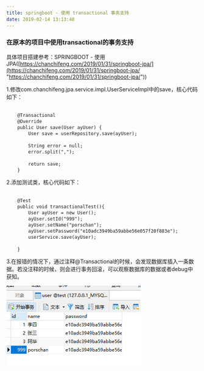 ```yaml
---
title: springboot - 使用 transactional 事务支持
date: 2019-02-14 13:13:48
---
```


### 在原本的项目中使用transactional的事务支持 ###

具体项目搭建参考：SPRINGBOOT - 使用JPA([https://chanchifeng.com/2019/01/31/springboot-jpa/](https://chanchifeng.com/2019/01/31/springboot-jpa/ "https://chanchifeng.com/2019/01/31/springboot-jpa/"))

1.修改com.chanchifeng.jpa.service.impl.UserServiceImpl中的save，核心代码如下：

```

	@Transactional
    @Override
    public User save(User ayUser) {
        User save = userRepository.save(ayUser);

        String error = null;
        error.split(",");

        return save;
    }

```

2.添加测试类，核心代码如下：

```

    @Test
    public void transactionalTest(){
        User ayUser = new User();
        ayUser.setId("999");
        ayUser.setName("porschan");
        ayUser.setPassword("e10adc3949ba59abbe56e057f20f883e");
        userService.save(ayUser);

    }

```

3.在报错的情况下，通过注释@Transactional的时候，会发现数据库插入一条数据。若没注释的时候，则会进行事务回滚，可以观察数据库的数据或者debug中获知。

![](springboot-transactional/1.png)